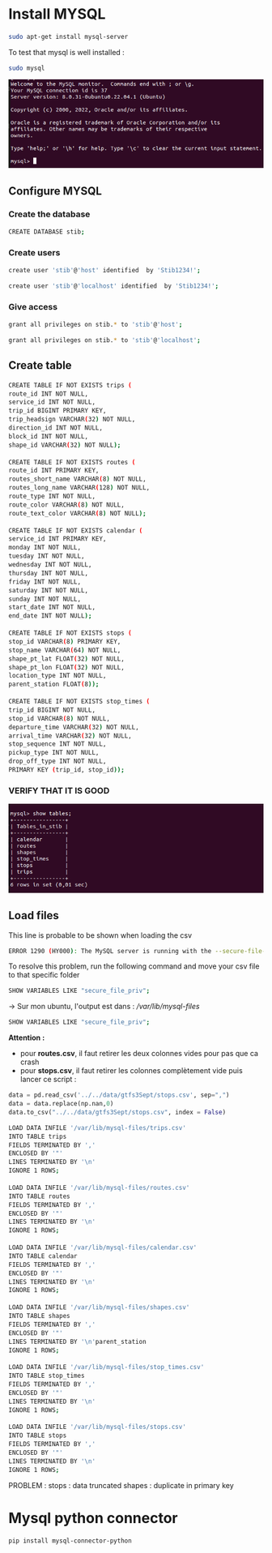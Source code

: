 # Install MYSQL
```bash
sudo apt-get install mysql-server
```


To test that mysql is well installed :

```bash
sudo mysql
```

![screen](screen_mysql.png)

## Configure MYSQL

### Create the database
```bash
CREATE DATABASE stib;
```


### Create users
```bash
create user 'stib'@'host' identified  by 'Stib1234!';
```

```bash
create user 'stib'@'localhost' identified  by 'Stib1234!';
```

### Give access
```bash
grant all privileges on stib.* to 'stib'@'host';
```
```bash
grant all privileges on stib.* to 'stib'@'localhost';
```

## Create table

```bash
CREATE TABLE IF NOT EXISTS trips (
route_id INT NOT NULL,
service_id INT NOT NULL,
trip_id BIGINT PRIMARY KEY,
trip_headsign VARCHAR(32) NOT NULL,
direction_id INT NOT NULL,
block_id INT NOT NULL,
shape_id VARCHAR(32) NOT NULL);

CREATE TABLE IF NOT EXISTS routes (
route_id INT PRIMARY KEY,
routes_short_name VARCHAR(8) NOT NULL,
routes_long_name VARCHAR(128) NOT NULL,
route_type INT NOT NULL,
route_color VARCHAR(8) NOT NULL,
route_text_color VARCHAR(8) NOT NULL);

CREATE TABLE IF NOT EXISTS calendar (
service_id INT PRIMARY KEY,
monday INT NOT NULL,
tuesday INT NOT NULL,
wednesday INT NOT NULL,
thursday INT NOT NULL,
friday INT NOT NULL,
saturday INT NOT NULL,
sunday INT NOT NULL,
start_date INT NOT NULL,
end_date INT NOT NULL);

CREATE TABLE IF NOT EXISTS stops (
stop_id VARCHAR(8) PRIMARY KEY,
stop_name VARCHAR(64) NOT NULL,
shape_pt_lat FLOAT(32) NOT NULL,
shape_pt_lon FLOAT(32) NOT NULL,
location_type INT NOT NULL,
parent_station FLOAT(8));

CREATE TABLE IF NOT EXISTS stop_times (
trip_id BIGINT NOT NULL,
stop_id VARCHAR(8) NOT NULL,
departure_time VARCHAR(32) NOT NULL,
arrival_time VARCHAR(32) NOT NULL,
stop_sequence INT NOT NULL,
pickup_type INT NOT NULL,
drop_off_type INT NOT NULL,
PRIMARY KEY (trip_id, stop_id));
```

### VERIFY THAT IT IS GOOD
![screen](screen_table.png)

## Load files

This line is probable to be shown when loading the csv
```bash
ERROR 1290 (HY000): The MySQL server is running with the --secure-file-priv option so it cannot execute this statement
```
To resolve this problem, run the following command and move your csv file to that specific folder
```bash
SHOW VARIABLES LIKE "secure_file_priv";
```
-> Sur mon ubuntu, l'output est dans : */var/lib/mysql-files*

```bash
SHOW VARIABLES LIKE "secure_file_priv";
```

**Attention :** 
* pour  **routes.csv**, il faut retirer les deux colonnes vides pour pas que ca crash
* pour **stops.csv**, il faut retirer les colonnes complètement vide puis lancer ce script :
  
```python
data = pd.read_csv('../../data/gtfs3Sept/stops.csv', sep=",")
data = data.replace(np.nan,0)
data.to_csv("../../data/gtfs3Sept/stops.csv", index = False)
```


```bash
LOAD DATA INFILE '/var/lib/mysql-files/trips.csv' 
INTO TABLE trips 
FIELDS TERMINATED BY ',' 
ENCLOSED BY '"'
LINES TERMINATED BY '\n'
IGNORE 1 ROWS;

LOAD DATA INFILE '/var/lib/mysql-files/routes.csv' 
INTO TABLE routes 
FIELDS TERMINATED BY ',' 
ENCLOSED BY '"'
LINES TERMINATED BY '\n'
IGNORE 1 ROWS;

LOAD DATA INFILE '/var/lib/mysql-files/calendar.csv' 
INTO TABLE calendar 
FIELDS TERMINATED BY ',' 
ENCLOSED BY '"'
LINES TERMINATED BY '\n'
IGNORE 1 ROWS;

LOAD DATA INFILE '/var/lib/mysql-files/shapes.csv' 
INTO TABLE shapes 
FIELDS TERMINATED BY ',' 
ENCLOSED BY '"'
LINES TERMINATED BY '\n'parent_station
IGNORE 1 ROWS;

LOAD DATA INFILE '/var/lib/mysql-files/stop_times.csv' 
INTO TABLE stop_times 
FIELDS TERMINATED BY ',' 
ENCLOSED BY '"'
LINES TERMINATED BY '\n'
IGNORE 1 ROWS;

LOAD DATA INFILE '/var/lib/mysql-files/stops.csv' 
INTO TABLE stops 
FIELDS TERMINATED BY ',' 
ENCLOSED BY '"'
LINES TERMINATED BY '\n'
IGNORE 1 ROWS;
```

PROBLEM : 
stops : data truncated
shapes : duplicate in primary key

# Mysql python connector

```bash
pip install mysql-connector-python
```




